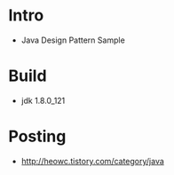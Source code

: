 # Intro

* Java Design Pattern Sample

# Build

* jdk 1.8.0_121

# Posting

* http://heowc.tistory.com/category/java
